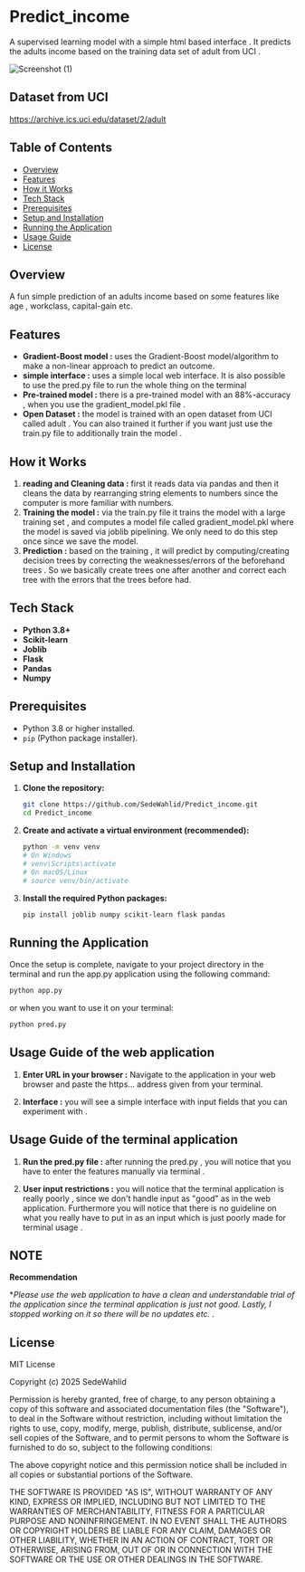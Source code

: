 # Predict_income

A supervised learning model with a simple html based interface . It predicts the adults income based on the training data set of adult from UCI . 

![Screenshot (1)](https://github.com/user-attachments/assets/7143c330-23ed-420a-b860-9d71fb2ba71d)

## Dataset from UCI 
https://archive.ics.uci.edu/dataset/2/adult

## Table of Contents

-   [Overview](#overview)
-   [Features](#features)
-   [How it Works](#how-it-works)
-   [Tech Stack](#tech-stack)
-   [Prerequisites](#prerequisites)
-   [Setup and Installation](#setup-and-installation)
-   [Running the Application](#running-the-application)
-   [Usage Guide](#usage-guide)
-   [License](#license)


## Overview

A fun simple prediction of an adults income based on some features like age , workclass, capital-gain etc. 


## Features

*   **Gradient-Boost model :** uses the Gradient-Boost model/algorithm to make a non-linear approach to predict an outcome.
*   **simple interface :** uses a simple local web interface. It is also possible to use the pred.py file to run the whole thing on the terminal
*   **Pre-trained model :** there is a pre-trained model with an 88%-accuracy , when you use the gradient_model.pkl file .
*   **Open Dataset :** the model is trained with an open dataset from UCI called adult . You can also trained it further if you want just use the train.py file to additionally train the model .

## How it Works

1. **reading and Cleaning data  :** first it reads data via pandas and then it cleans the data by rearranging string elements to numbers since the computer is more familiar with numbers. 
2. **Training the model :** via the train.py file it trains the model with a large training set , and computes a model file called gradient_model.pkl where the model is saved via joblib pipelining. We only need to do this step once since we save the model.
3. **Prediction :** based on the training , it will predict by computing/creating decision trees by correcting the weaknesses/errors of the beforehand trees . So we basically create trees one after another and correct each tree with the errors that the trees before had.

## Tech Stack

*   **Python 3.8+**
*   **Scikit-learn**
*   **Joblib**
*   **Flask**
*   **Pandas**
*   **Numpy**

## Prerequisites

*   Python 3.8 or higher installed.
*   `pip` (Python package installer).

## Setup and Installation

1.  **Clone the repository:**
    ```bash
    git clone https://github.com/SedeWahlid/Predict_income.git
    cd Predict_income
    ```

2.  **Create and activate a virtual environment (recommended):**
    ```bash
    python -m venv venv
    # On Windows
    # venv\Scripts\activate
    # On macOS/Linux
    # source venv/bin/activate
    ```

3.  **Install the required Python packages:**
    ```bash
    pip install joblib numpy scikit-learn flask pandas
    ```

## Running the Application

Once the setup is complete, navigate to your project directory in the terminal and run the app.py application using the following command:

```bash
python app.py
```
or when you want to use it on your terminal:
```bash
python pred.py
```

## Usage Guide of the web application 

1.  **Enter URL in your browser :** Navigate to the application in your web browser and paste the https... address given from your terminal.

2.  **Interface :** you will see a simple interface with input fields that you can experiment with .

## Usage Guide of the terminal application 

1.  **Run the pred.py file :** after running the pred.py , you will notice that you have to enter the features manually via terminal .

2.  **User input restrictions :** you will notice that the terminal application is really poorly , since we don't handle input as "good" as in the web application. Furthermore you will notice that there is no guideline on what you really have to put in as an input which is just poorly made for terminal usage .

## NOTE 

  **Recommendation**

  **Please use the web application to have a clean and understandable trial of the application since the terminal application is just not good. Lastly, I stopped working on it so there will be no updates etc. .*

## License 

MIT License

Copyright (c) 2025 SedeWahlid

Permission is hereby granted, free of charge, to any person obtaining a copy
of this software and associated documentation files (the "Software"), to deal
in the Software without restriction, including without limitation the rights
to use, copy, modify, merge, publish, distribute, sublicense, and/or sell
copies of the Software, and to permit persons to whom the Software is
furnished to do so, subject to the following conditions:

The above copyright notice and this permission notice shall be included in all
copies or substantial portions of the Software.

THE SOFTWARE IS PROVIDED "AS IS", WITHOUT WARRANTY OF ANY KIND, EXPRESS OR
IMPLIED, INCLUDING BUT NOT LIMITED TO THE WARRANTIES OF MERCHANTABILITY,
FITNESS FOR A PARTICULAR PURPOSE AND NONINFRINGEMENT. IN NO EVENT SHALL THE
AUTHORS OR COPYRIGHT HOLDERS BE LIABLE FOR ANY CLAIM, DAMAGES OR OTHER
LIABILITY, WHETHER IN AN ACTION OF CONTRACT, TORT OR OTHERWISE, ARISING FROM,
OUT OF OR IN CONNECTION WITH THE SOFTWARE OR THE USE OR OTHER DEALINGS IN THE
SOFTWARE.
    
